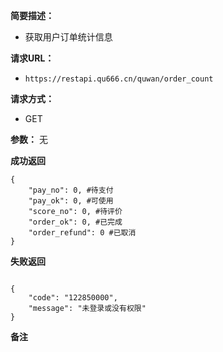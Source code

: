  
**简要描述：** 

- 获取用户订单统计信息

**请求URL：** 
- ` https://restapi.qu666.cn/quwan/order_count `
  
**请求方式：**
- GET 

**参数：** 
 无




 **成功返回**
```
{
    "pay_no": 0, #待支付
    "pay_ok": 0, #可使用
    "score_no": 0, #待评价
    "order_ok": 0, #已完成
    "order_refund": 0 #已取消
}
```

 **失败返回** 

```

{
    "code": "122850000", 
    "message": "未登录或没有权限"
}
```

 **备注** 

